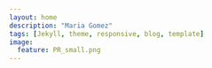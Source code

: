 ```yaml
---
layout: home
description: "Maria Gomez"
tags: [Jekyll, theme, responsive, blog, template]
image:
  feature: PR_small.png
---
```

